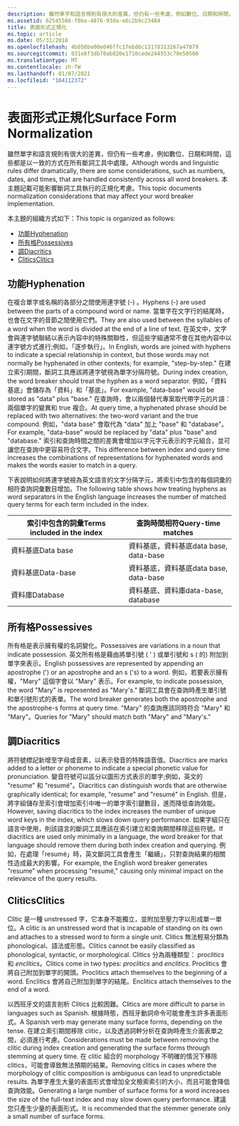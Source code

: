 ```yaml
---
description: 雖然單字和語言規則有很大的差異，但仍有一些考慮，例如數位、日期和時間，這些都是以一致的方式在所有斷詞工具中處理。
ms.assetid: 62545566-f0ba-4876-93da-e6c2b9c23484
title: 表面形式正規化
ms.topic: article
ms.date: 05/31/2018
ms.openlocfilehash: 4b058be00e046ffc17ebd6c13178313267a47079
ms.sourcegitcommit: 831e8f3db78ab820e1710cede244553c70e50500
ms.translationtype: MT
ms.contentlocale: zh-TW
ms.lasthandoff: 01/07/2021
ms.locfileid: "104112372"
---
```

# <a name="surface-form-normalization"></a><span data-ttu-id="6a062-103">表面形式正規化</span><span class="sxs-lookup"><span data-stu-id="6a062-103">Surface Form Normalization</span></span>

<span data-ttu-id="6a062-104">雖然單字和語言規則有很大的差異，但仍有一些考慮，例如數位、日期和時間，這些都是以一致的方式在所有斷詞工具中處理。</span><span class="sxs-lookup"><span data-stu-id="6a062-104">Although words and linguistic rules differ dramatically, there are some considerations, such as numbers, dates, and times, that are handled consistently across all word breakers.</span></span> <span data-ttu-id="6a062-105">本主題記載可能影響斷詞工具執行的正規化考慮。</span><span class="sxs-lookup"><span data-stu-id="6a062-105">This topic documents normalization considerations that may affect your word breaker implementation.</span></span>

<span data-ttu-id="6a062-106">本主題的組織方式如下：</span><span class="sxs-lookup"><span data-stu-id="6a062-106">This topic is organized as follows:</span></span>

-   [<span data-ttu-id="6a062-107">功能</span><span class="sxs-lookup"><span data-stu-id="6a062-107">Hyphenation</span></span>](#hyphenation)
-   [<span data-ttu-id="6a062-108">所有格</span><span class="sxs-lookup"><span data-stu-id="6a062-108">Possessives</span></span>](#possessives)
-   [<span data-ttu-id="6a062-109">調</span><span class="sxs-lookup"><span data-stu-id="6a062-109">Diacritics</span></span>](#diacritics)
-   [<span data-ttu-id="6a062-110">Clitics</span><span class="sxs-lookup"><span data-stu-id="6a062-110">Clitics</span></span>](#clitics)

## <a name="hyphenation"></a><span data-ttu-id="6a062-111">功能</span><span class="sxs-lookup"><span data-stu-id="6a062-111">Hyphenation</span></span>

<span data-ttu-id="6a062-112">在複合單字或名稱的各部分之間使用連字號 (-) 。</span><span class="sxs-lookup"><span data-stu-id="6a062-112">Hyphens (-) are used between the parts of a compound word or name.</span></span> <span data-ttu-id="6a062-113">當單字在文字行的結尾時，也會在文字的音節之間使用它們。</span><span class="sxs-lookup"><span data-stu-id="6a062-113">They are also used between the syllables of a word when the word is divided at the end of a line of text.</span></span> <span data-ttu-id="6a062-114">在英文中，文字會與連字號聯結以表示內容中的特殊關聯性，但這些字組通常不會在其他內容中以連字號方式進行;例如，「逐步執行」。</span><span class="sxs-lookup"><span data-stu-id="6a062-114">In English, words are joined with hyphens to indicate a special relationship in context, but those words may not normally be hyphenated in other contexts; for example, "step-by-step."</span></span> <span data-ttu-id="6a062-115">在建立索引期間，斷詞工具應該將連字號視為單字分隔符號。</span><span class="sxs-lookup"><span data-stu-id="6a062-115">During index creation, the word breaker should treat the hyphen as a word separator.</span></span> <span data-ttu-id="6a062-116">例如，「資料基底」會儲存為「資料」和「基底」。</span><span class="sxs-lookup"><span data-stu-id="6a062-116">For example, "data-base" would be stored as "data" plus "base."</span></span> <span data-ttu-id="6a062-117">在查詢時，會以兩個替代專案取代帶字元的片語：兩個單字的變異和 true 複合。</span><span class="sxs-lookup"><span data-stu-id="6a062-117">At query time, a hyphenated phrase should be replaced with two alternatives: the two-word variant and the true compound.</span></span> <span data-ttu-id="6a062-118">例如，"data base" 會取代為 "data" 加上 "base" 和 "database"。</span><span class="sxs-lookup"><span data-stu-id="6a062-118">For example, "data-base" would be replaced by "data" plus "base" and "database."</span></span> <span data-ttu-id="6a062-119">索引和查詢時間之間的差異會增加以字元字元表示的字元組合，並可讓您在查詢中更容易符合文字。</span><span class="sxs-lookup"><span data-stu-id="6a062-119">This difference between index and query time increases the combinations of representations for hyphenated words and makes the words easier to match in a query.</span></span>

<span data-ttu-id="6a062-120">下表說明如何將連字號視為英文語言的文字分隔字元，將索引中包含的每個詞彙的相符查詢詞彙數目增加。</span><span class="sxs-lookup"><span data-stu-id="6a062-120">The following table shows how treating hyphens as word separators in the English language increases the number of matched query terms for each term included in the index.</span></span>



| <span data-ttu-id="6a062-121">索引中包含的詞彙</span><span class="sxs-lookup"><span data-stu-id="6a062-121">Terms included in the index</span></span> | <span data-ttu-id="6a062-122">查詢時間相符</span><span class="sxs-lookup"><span data-stu-id="6a062-122">Query-time matches</span></span>   |
|-----------------------------|----------------------|
| <span data-ttu-id="6a062-123">資料基底</span><span class="sxs-lookup"><span data-stu-id="6a062-123">Data base</span></span>                   | <span data-ttu-id="6a062-124">資料基底，資料基底</span><span class="sxs-lookup"><span data-stu-id="6a062-124">data base, data-base</span></span> |
| <span data-ttu-id="6a062-125">資料基底</span><span class="sxs-lookup"><span data-stu-id="6a062-125">Data-base</span></span>                   | <span data-ttu-id="6a062-126">資料基底，資料基底</span><span class="sxs-lookup"><span data-stu-id="6a062-126">data base, data-base</span></span> |
| <span data-ttu-id="6a062-127">資料庫</span><span class="sxs-lookup"><span data-stu-id="6a062-127">Database</span></span>                    | <span data-ttu-id="6a062-128">資料基底、資料庫</span><span class="sxs-lookup"><span data-stu-id="6a062-128">data-base, database</span></span>  |



 

## <a name="possessives"></a><span data-ttu-id="6a062-129">所有格</span><span class="sxs-lookup"><span data-stu-id="6a062-129">Possessives</span></span>

<span data-ttu-id="6a062-130">所有格是表示擁有權的名詞變化。</span><span class="sxs-lookup"><span data-stu-id="6a062-130">Possessives are variations in a noun that indicate possession.</span></span> <span data-ttu-id="6a062-131">英文所有格是藉由將單引號 ( ' ) 或單引號和 s ( 的) 附加到單字來表示。</span><span class="sxs-lookup"><span data-stu-id="6a062-131">English possessives are represented by appending an apostrophe (') or an apostrophe and an s ('s) to a word.</span></span> <span data-ttu-id="6a062-132">例如，若要表示擁有權，"Mary" 這個字會以 "Mary" 表示。</span><span class="sxs-lookup"><span data-stu-id="6a062-132">For example, to indicate possession, the word "Mary" is represented as "Mary's."</span></span> <span data-ttu-id="6a062-133">斷詞工具會在查詢時產生單引號和單引號形式的表單。</span><span class="sxs-lookup"><span data-stu-id="6a062-133">The word breaker generates both the apostrophe and the apostrophe-s forms at query time.</span></span> <span data-ttu-id="6a062-134">"Mary" 的查詢應該同時符合 "Mary" 和 "Mary"。</span><span class="sxs-lookup"><span data-stu-id="6a062-134">Queries for "Mary" should match both "Mary" and "Mary's."</span></span>

## <a name="diacritics"></a><span data-ttu-id="6a062-135">調</span><span class="sxs-lookup"><span data-stu-id="6a062-135">Diacritics</span></span>

<span data-ttu-id="6a062-136">將符號標記新增至字母或音素，以表示發音的特殊語音值。</span><span class="sxs-lookup"><span data-stu-id="6a062-136">Diacritics are marks added to a letter or phoneme to indicate a special phonetic value for pronunciation.</span></span> <span data-ttu-id="6a062-137">變音符號可以區分以圖形方式表示的單字;例如，英文的 "resume" 和 "resumé"。</span><span class="sxs-lookup"><span data-stu-id="6a062-137">Diacritics can distinguish words that are otherwise graphically identical; for example, "resume" and "resumé" in English.</span></span> <span data-ttu-id="6a062-138">但是，將字組儲存至索引會增加索引中唯一的單字索引鍵數目，進而降低查詢效能。</span><span class="sxs-lookup"><span data-stu-id="6a062-138">However, saving diacritics to the index increases the number of unique word keys in the index, which slows down query performance.</span></span> <span data-ttu-id="6a062-139">如果字組只在語言中使用，則該語言的斷詞工具應該在索引建立和查詢期間移除這些符號。</span><span class="sxs-lookup"><span data-stu-id="6a062-139">If diacritics are used only minimally in a language, the word breaker for that language should remove them during both index creation and querying.</span></span> <span data-ttu-id="6a062-140">例如，在處理「resumé」時，英文斷詞工具會產生「繼續」，只對查詢結果的相關性造成最大的影響。</span><span class="sxs-lookup"><span data-stu-id="6a062-140">For example, the English word breaker generates "resume" when processing "resumé," causing only minimal impact on the relevance of the query results.</span></span>

## <a name="clitics"></a><span data-ttu-id="6a062-141">Clitics</span><span class="sxs-lookup"><span data-stu-id="6a062-141">Clitics</span></span>

<span data-ttu-id="6a062-142">Clitic 是一種 unstressed 字，它本身不能獨立，並附加至壓力字以形成單一單位。</span><span class="sxs-lookup"><span data-stu-id="6a062-142">A clitic is an unstressed word that is incapable of standing on its own and attaches to a stressed word to form a single unit.</span></span> <span data-ttu-id="6a062-143">Clitics 無法輕易分類為 phonological、語法或形態。</span><span class="sxs-lookup"><span data-stu-id="6a062-143">Clitics cannot be easily classified as phonological, syntactic, or morphological.</span></span> <span data-ttu-id="6a062-144">Clitics 分為兩種類型： *proclitics* 和 *enclitics*。</span><span class="sxs-lookup"><span data-stu-id="6a062-144">Clitics come in two types: *proclitics* and *enclitics*.</span></span> <span data-ttu-id="6a062-145">Proclitics 會將自己附加到單字的開頭。</span><span class="sxs-lookup"><span data-stu-id="6a062-145">Proclitics attach themselves to the beginning of a word.</span></span> <span data-ttu-id="6a062-146">Enclitics 會將自己附加到單字的結尾。</span><span class="sxs-lookup"><span data-stu-id="6a062-146">Enclitics attach themselves to the end of a word.</span></span>

<span data-ttu-id="6a062-147">以西班牙文的語言剖析 Clitics 比較困難。</span><span class="sxs-lookup"><span data-stu-id="6a062-147">Clitics are more difficult to parse in languages such as Spanish.</span></span> <span data-ttu-id="6a062-148">根據時態，西班牙動詞命令可能會產生許多表面形式。</span><span class="sxs-lookup"><span data-stu-id="6a062-148">A Spanish verb may generate many surface forms, depending on the tense.</span></span> <span data-ttu-id="6a062-149">在建立索引期間移除 clitic，以及透過詞幹分析在查詢時產生介面表單之間，必須進行考慮。</span><span class="sxs-lookup"><span data-stu-id="6a062-149">Considerations must be made between removing the clitic during index creation and generating the surface forms through stemming at query time.</span></span> <span data-ttu-id="6a062-150">在 clitic 組合的 morphology 不明確的情況下移除 clitics，可能會導致無法預期的結果。</span><span class="sxs-lookup"><span data-stu-id="6a062-150">Removing clitics in cases where the morphology of clitic composition is ambiguous can lead to unpredictable results.</span></span> <span data-ttu-id="6a062-151">為單字產生大量的表面形式會增加全文檢索索引的大小，而且可能會降低查詢效能。</span><span class="sxs-lookup"><span data-stu-id="6a062-151">Generating a large number of surface forms for a word increases the size of the full-text index and may slow down query performance.</span></span> <span data-ttu-id="6a062-152">建議您只產生少量的表面形式。</span><span class="sxs-lookup"><span data-stu-id="6a062-152">It is recommended that the stemmer generate only a small number of surface forms.</span></span>

 

 



